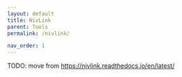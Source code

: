 ```yaml
---
layout: default
title: NivLink
parent: Tools
permalink: /nivlink/

nav_order: 1
---
```


TODO: move from https://nivlink.readthedocs.io/en/latest/
